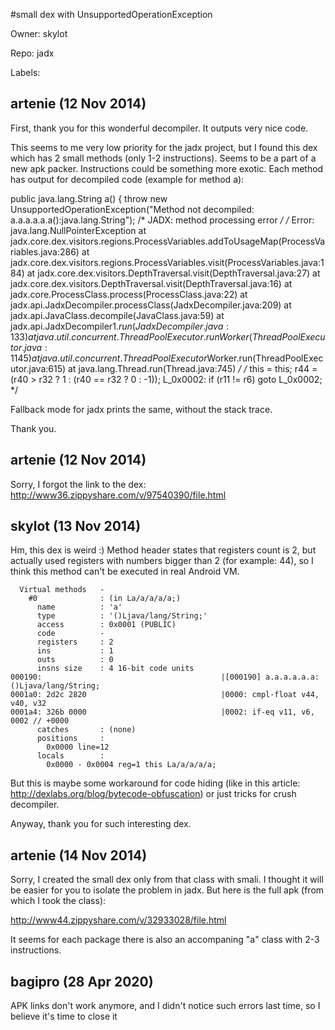 #small dex with UnsupportedOperationException

Owner: skylot

Repo: jadx

Labels: 

## artenie (12 Nov 2014)

First, thank you for this wonderful decompiler. It outputs very nice code.

This seems to me very low priority for the jadx project, but I found this dex which has 2 small methods (only 1-2 instructions). Seems to be a part of a new apk packer. Instructions could be something more exotic. Each method has output for decompiled code (example for method a):

public java.lang.String a() {
throw new UnsupportedOperationException("Method not decompiled: a.a.a.a.a.a():java.lang.String");
        /\* JADX: method processing error _/
/_
        Error: java.lang.NullPointerException
        at jadx.core.dex.visitors.regions.ProcessVariables.addToUsageMap(ProcessVariables.java:286)
        at jadx.core.dex.visitors.regions.ProcessVariables.visit(ProcessVariables.java:184)
        at jadx.core.dex.visitors.DepthTraversal.visit(DepthTraversal.java:27)
        at jadx.core.dex.visitors.DepthTraversal.visit(DepthTraversal.java:16)
        at jadx.core.ProcessClass.process(ProcessClass.java:22)
        at jadx.api.JadxDecompiler.processClass(JadxDecompiler.java:209)
        at jadx.api.JavaClass.decompile(JavaClass.java:59)
        at jadx.api.JadxDecompiler$1.run(JadxDecompiler.java:133)
        at java.util.concurrent.ThreadPoolExecutor.runWorker(ThreadPoolExecutor.java:1145)
        at java.util.concurrent.ThreadPoolExecutor$Worker.run(ThreadPoolExecutor.java:615)
        at java.lang.Thread.run(Thread.java:745)
_/
        /_
        this = this;
        r44 = (r40 > r32 ? 1 : (r40 == r32 ? 0 : -1));
    L_0x0002:
        if (r11 != r6) goto L_0x0002;
        */

Fallback mode for jadx prints the same, without the stack trace. 

Thank you.


## artenie (12 Nov 2014)

Sorry, I forgot the link to the dex:
http://www36.zippyshare.com/v/97540390/file.html


## skylot (13 Nov 2014)

Hm, this dex is weird :)
Method header states that registers count is 2, but actually used registers with numbers bigger than 2 (for example: 44), so I think this method can't be executed in real Android VM.

```
  Virtual methods   -
    #0              : (in La/a/a/a/a;)
      name          : 'a'
      type          : '()Ljava/lang/String;'
      access        : 0x0001 (PUBLIC)
      code          -
      registers     : 2
      ins           : 1
      outs          : 0
      insns size    : 4 16-bit code units
000190:                                        |[000190] a.a.a.a.a.a:()Ljava/lang/String;
0001a0: 2d2c 2820                              |0000: cmpl-float v44, v40, v32
0001a4: 326b 0000                              |0002: if-eq v11, v6, 0002 // +0000
      catches       : (none)
      positions     : 
        0x0000 line=12
      locals        : 
        0x0000 - 0x0004 reg=1 this La/a/a/a/a; 
```

But this is maybe some workaround for code hiding (like in this article: http://dexlabs.org/blog/bytecode-obfuscation) or just tricks for crush decompiler.

Anyway, thank you for such interesting dex.


## artenie (14 Nov 2014)

Sorry, I created the small dex only from that class with smali. I thought it will be easier for you to isolate the problem in jadx. But here is the full apk (from which I took the class):

http://www44.zippyshare.com/v/32933028/file.html

It seems for each package there is also an accompaning "a" class with 2-3 instructions. 


## bagipro (28 Apr 2020)

APK links don't work anymore, and I didn't notice such errors last time, so I believe it's time to close it

